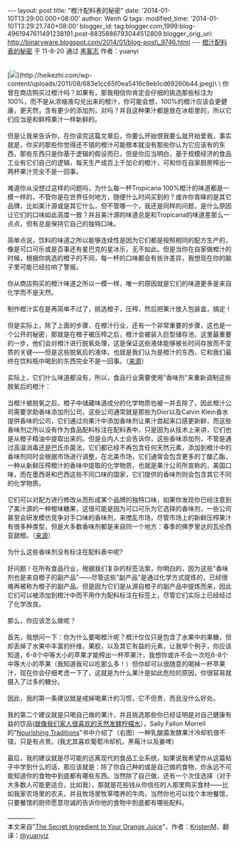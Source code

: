 --- layout: post title: "橙汁配料表的秘密" date:
'2014-01-10T13:29:00.000+08:00' author: Wenh Q tags: modified\_time:
'2014-01-10T13:29:21.740+08:00' blogger\_id:
tag:blogger.com,1999:blog-4961947611491238191.post-8835886793044512809
blogger\_orig\_url:
http://binaryware.blogspot.com/2014/01/blog-post\_9746.html ---
[橙汁配料表的秘密](http://item.feedsky.com/~feedsky/heikezhi/~8608072/548387037/6713895/1/item.html) 于
11-8-20 通过 [黑客志](http://heikezhi.com/) 作者：yuanyi\
\
\
[![](https://images-blogger-opensocial.googleusercontent.com/gadgets/proxy?url=http%3A%2F%2Fheikezhi.com%2Fwp-content%2Fuploads%2F2011%2F08%2F683e1cc65f0ea5416c9eb1cd69260b44.jpeg&container=blogger&gadget=a&rewriteMime=image%2F*)](http://heikezhi.com/wp-content/uploads/2011/08/683e1cc65f0ea5416c9eb1cd69260b44.jpeg)\
\
你曾在商店购买过橙汁吗？如果有，那我相信你肯定会仔细的挑选那些标注为100%，而不是从浓缩液勾兑出来的橙汁，你可能会想，100%的橙汁应该会更健康，更天然，含有更少的添加剂，对吗？并且这种果汁都是放在冰柜里的，所以它们应当是和鲜榨果汁一样新鲜的。\
\
但是让我来告诉你，在你读完这篇文章后，你要么开始恨我要么就开始爱我，事实就是，你买的那些你觉得还不错的橙汁可能根本就没有那些你认为它应该有的东西，那些东西只是你基于逻辑的假设而已，但是你应当明白，基于规模经济的食品工业有它们自己的逻辑，每天生产成百上千加仑的橙汁，可和你在自家厨房榨出一两杯果汁完全不是一回事。\
\
难道你从没想过这样的问题吗，为什么每一杯Tropicana
100%橙汁的味道都是一模一样的，不管你是在世界任何地方，随便什么时间买到的？或许你青睐的是其它品牌，比如美汁源或是其它什么，但不管哪一个，我还是同样的问题，是什么原因让它们的口味如此高度一致？并且美汁源的味道总是和Tropicana的味道差那么一点点，但有总是保持它自己的独特口味。\
\
简单点说，饮料的味道之所以能够连续性是因为它们都是按照相同的配方生产的，像是可口可乐或是百事还有星巴克的星冰乐，无不如此。但是当你在自家做橙汁的时候，根据你挑选的橙子的不同，每一杯的口味都会有些许差异，我想现在你的脑子里可能已经拉响了警报。\
\
你从商店购买的橙汁味道之所以一模一样，唯一的原因就是它们的味道更多是来自化学而不是天然。\
\
制作橙汁实在是再简单不过了，挑选橙子，压榨，然后把果汁放入包装盒，搞定！\
\
但是实际上，除了上面的步骤，在橙汁行业，还有一个非常重要的步骤，这也是一个公开的秘密，那就是在橙子被压榨之后，橙汁会被装入巨型储存池，这里最重要的一步，他们会对橙汁进行脱氧处理，这是保证这些液体能够被长时间存放而不变质的关键——但是这些脱氧后的液体，也就是我们认为是橙汁的东西，它和我们最终在饮料瓶中喝到的东西完全不是一回事。（[来源](http://christinescottcheng.wordpress.com/2010/05/19/tropicana-orange-juice-flavor-packs-and-food-industry-lies/)）\
\
实际上，它们什么味道都没有，所以，食品行业需要使用"香味剂"来重新调制这些脱氧后的橙汁：\
\
当橙汁被脱氧之后，橙子中储藏味道成分的化学物质也被一并去除了，因此橙汁公司需要求助香味添加剂公司，这些公司通常就是那些为Dior以及Calvin
Klein香水提供香味的公司，它们通过向果汁中添加香味剂让果汁尝起来口感更新鲜，而这些香味剂之所以没有作为食品配料标注在配料表中，只是因为从技术上来讲，它们也是从橙子精油中提取出来的。但是业内人士会告诉你，这些香味添加剂，不管是通过高温消毒还是巴氏杀菌法，它们都已经不再包含任何天然元素，添加到橙汁中的香味剂同时会根据市场进行调整，在北美市场，它们通常会包含更多的丁酸乙酯，一种从新鲜压榨橙汁的香味中提取的化学物质，也就是果汁公司所宣称的，美国口味，而在墨西哥和巴西这些不同口味的国家，它们提供的香味剂则会包含其它不同的化学物质。\
\
它们可以对配方进行修改从而形成某个品牌的独特口味，如果你发现你已经注意到了美汁源的一种橙味糖果，这很可能是因为可口可乐为它选择的香味剂，一些公司甚至会研发模仿竞争对手口味的香味剂，来搅乱市场，尽管市场上的新鲜压榨果汁有很多种类型，但是大多数香味剂都是来自同一个地方：春季的佛罗里达的瓦伦西亚甜橙。（[来源](http://civileats.com/2009/05/06/freshly-squeezed-the-truth-about-orange-juice-in-boxes/)）\
\
为什么这些香味剂没有标注在配料表中呢?\
\
好问题！在所有食品行业，根据我们复杂的标签法案，你明白的，因为这些"香味剂也是来自橙子的副产品"——尽管这些"副产品"是通过化学方式提炼的，已经很难再被称为橙子的副产品。但是因为它们是从源自橙子的副产品中提炼而来，因此它们可以被添加到橙汁中而不用作为配料标注在标签上，尽管它们实际上已经经过了化学改良。\
\
那么，你应该怎么做呢？\
\
首先，我想问一下：你为什么要喝橙汁呢？橙汁仅仅只是包含了水果中的果糖，但却丢掉了水果中丰富的纤维，果胶，以及其它有益的元素，让我举个例子，你应该知道，6-8个中等大小的苹果才能榨出一杯苹果汁，我想你或许不会一次吃6-8个中等大小的苹果（我知道我可以吃那么多！）但你却可以很随意的喝掉一杯苹果汁，现在你会仔细考虑一下了，这就是为什么果汁是如此危险的原因，你很容易就摄入了过多的糖分。\
\
因此，我的第一条建议就是戒掉喝果汁的习惯，它不但贵，而且没什么好处。\
\
我的第二个建议就是只喝自己做的果汁，并且挑选那些你已经证明是对自己健康有益的饮品([就像我们家人很喜欢的天然发酵柠檬水](http://www.foodrenegade.com/fresh-natural-healthy-lemonade/)），Sally
Fallon Morrell的"[Nourishing
Traditions](http://www.amazon.com/gp/product/0967089735/ref=as_li_ss_tl?ie=UTF8&tag=foodrene-20&linkCode=as2&camp=217145&creative=399369&creativeASIN=0967089735)"书中介绍了（右图）一种乳酸菌发酵果汁冷却机很不错，只是有点贵。(我尤其喜欢葡萄冷却机，黑莓汁以及姜啤）\
\
最后，我的建议就是尽可能的远离现代的食品工业系统，如果说我希望你从这篇帖子中学到什么的话，那应该就是：除了你自己种的或是自己做的食物，你永远不可能知道你的食物中到底都有哪些东西。当然除了自己做，还有一个次佳选择（对于大多数人可能更适合，比如我），那就是花些钱从你信任的人那里购买食材——比如我家农场里的农夫，并且牧场里牧草喂养的牛肉，当然你也可以找个本地餐馆，只要餐馆的厨师愿意坦诚的告诉你他的食物中到底都有哪些配料。\
\
————-\
本文来自"[The Secret Ingredient In Your Orange
Juice](http://www.foodrenegade.com/secret-ingredient-your-orange-juice/)"，作者：[KristenM](http://www.foodrenegade.com/author/kristenm/)，翻译：[@yuanyiz](http://twitter.com/yuanyiz)

